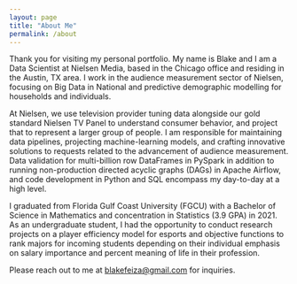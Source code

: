 ```yaml
---
layout: page
title: "About Me"
permalink: /about
---
```


Thank you for visiting my personal portfolio. My name is Blake and I am a Data Scientist at Nielsen Media, based in the Chicago office and residing in the Austin, TX area.
I work in the audience measurement sector of Nielsen, focusing on Big Data in National and predictive demographic modelling for households and individuals.

At Nielsen, we use television provider tuning data alongside our gold standard Nielsen TV Panel to understand consumer behavior, and project that to represent a larger group of people.
I am responsible for maintaining data pipelines, projecting machine-learning models, and crafting innovative solutions to requests related to the advancement of audience measurement.
Data validation for multi-billion row DataFrames in PySpark in addition to running non-production directed acyclic graphs (DAGs) in Apache Airflow, and code 
development in Python and SQL encompass my day-to-day at a high level.

I graduated from Florida Gulf Coast University (FGCU) with a Bachelor of Science in Mathematics and concentration in Statistics (3.9 GPA) in 2021. As an undergraduate student,
I had the opportunity to conduct research projects on a player efficiency model for esports and objective functions to rank majors for incoming students depending on their
individual emphasis on salary importance and percent meaning of life in their profession.

Please reach out to me at blakefeiza@gmail.com for inquiries.
